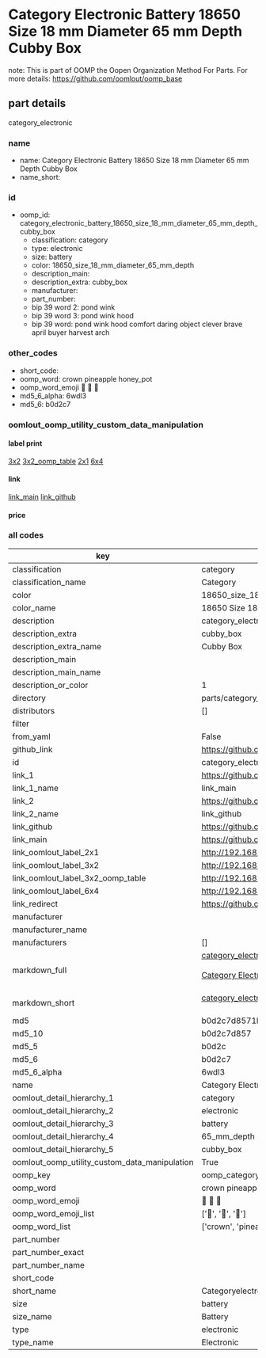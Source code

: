 # Category Electronic Battery 18650 Size 18 mm Diameter 65 mm Depth Cubby Box  

note: This is part of OOMP the Oopen Organization Method For Parts. For more details: https://github.com/oomlout/oomp_base

##  part details
  



category_electronic



### name
* name: Category Electronic Battery 18650 Size 18 mm Diameter 65 mm Depth Cubby Box
* name_short: 
### id
* oomp_id: category_electronic_battery_18650_size_18_mm_diameter_65_mm_depth_cubby_box
  * classification: category
  * type: electronic
  * size: battery
  * color: 18650_size_18_mm_diameter_65_mm_depth
  * description_main: 
  * description_extra: cubby_box
  * manufacturer: 
  * part_number: 
  * bip 39 word 2: pond wink
  * bip 39 word 3: pond wink hood
  * bip 39 word: pond wink hood comfort daring object clever brave april buyer harvest arch

### other_codes
* short_code: 
* oomp_word: crown pineapple honey_pot
* oomp_word_emoji :crown: :pineapple: :honey_pot:
* md5_6_alpha: 6wdl3
* md5_6: b0d2c7






### oomlout_oomp_utility_custom_data_manipulation
#### label print
[3x2](http://192.168.1.245:1112/?label=oomp%206wdl3)
[3x2_oomp_table](http://192.168.1.108:1112/?label=oomp%206wdl3)
[2x1](http://192.168.1.242:1112/?label=oomp%206wdl3)
[6x4](http://192.168.1.55:1112/?label=oomp%206wdl3)    

#### link

[link_main](https://github.com/oomlout/oomlout_oomp_version_1_messy/tree/main/parts/category_electronic_battery_18650_size_18_mm_diameter_65_mm_depth_cubby_box) [link_github](https://github.com/oomlout/oomlout_oomp_version_1_messy/tree/main/parts/category_electronic_battery_18650_size_18_mm_diameter_65_mm_depth_cubby_box)                             

#### price







### all codes 
| key | value |  
| --- | --- |  
| classification | category |  
| classification_name | Category |  
| color | 18650_size_18_mm_diameter_65_mm_depth |  
| color_name | 18650 Size 18 mm Diameter 65 mm Depth |  
| description | category_electronic |  
| description_extra | cubby_box |  
| description_extra_name | Cubby Box |  
| description_main |  |  
| description_main_name |  |  
| description_or_color | 1  |  
| directory | parts/category_electronic_battery_18650_size_18_mm_diameter_65_mm_depth_cubby_box |  
| distributors | [] |  
| filter |  |  
| from_yaml | False |  
| github_link | https://github.com/oomlout/oomlout_oomp_part_src/tree/main/parts/category_electronic_battery_18650_size_18_mm_diameter_65_mm_depth_cubby_box |  
| id | category_electronic_battery_18650_size_18_mm_diameter_65_mm_depth_cubby_box |  
| link_1 | https://github.com/oomlout/oomlout_oomp_version_1_messy/tree/main/parts/category_electronic_battery_18650_size_18_mm_diameter_65_mm_depth_cubby_box |  
| link_1_name | link_main |  
| link_2 | https://github.com/oomlout/oomlout_oomp_version_1_messy/tree/main/parts/category_electronic_battery_18650_size_18_mm_diameter_65_mm_depth_cubby_box |  
| link_2_name | link_github |  
| link_github | https://github.com/oomlout/oomlout_oomp_version_1_messy/tree/main/parts/category_electronic_battery_18650_size_18_mm_diameter_65_mm_depth_cubby_box |  
| link_main | https://github.com/oomlout/oomlout_oomp_version_1_messy/tree/main/parts/category_electronic_battery_18650_size_18_mm_diameter_65_mm_depth_cubby_box |  
| link_oomlout_label_2x1 | http://192.168.1.242:1112/?label=oomp%206wdl3 |  
| link_oomlout_label_3x2 | http://192.168.1.245:1112/?label=oomp%206wdl3 |  
| link_oomlout_label_3x2_oomp_table | http://192.168.1.108:1112/?label=oomp%206wdl3 |  
| link_oomlout_label_6x4 | http://192.168.1.55:1112/?label=oomp%206wdl3 |  
| link_redirect | https://github.com/oomlout/oomlout_oomp_version_1_messy/tree/main/parts/category_electronic_battery_18650_size_18_mm_diameter_65_mm_depth_cubby_box |  
| manufacturer |  |  
| manufacturer_name |  |  
| manufacturers | [] |  
| markdown_full | [category_electronic_battery_18650_size_18_mm_diameter_65_mm_depth_cubby_box](none)<br>[](none)<br>[Category Electronic Battery 18650 Size 18 Mm Diameter 65 Mm Depth Cubby Box](none)<br><br> |  
| markdown_short | [category_electronic_battery_18650_size_18_mm_diameter_65_mm_depth_cubby_box](none)<br><br> |  
| md5 | b0d2c7d8571b4552601bc2e2dabef53e |  
| md5_10 | b0d2c7d857 |  
| md5_5 | b0d2c |  
| md5_6 | b0d2c7 |  
| md5_6_alpha | 6wdl3 |  
| name | Category Electronic Battery 18650 Size 18 mm Diameter 65 mm Depth Cubby Box |  
| oomlout_detail_hierarchy_1 | category |  
| oomlout_detail_hierarchy_2 | electronic |  
| oomlout_detail_hierarchy_3 | battery |  
| oomlout_detail_hierarchy_4 | 65_mm_depth |  
| oomlout_detail_hierarchy_5 | cubby_box |  
| oomlout_oomp_utility_custom_data_manipulation | True |  
| oomp_key | oomp_category_electronic_battery_18650_size_18_mm_diameter_65_mm_depth_cubby_box |  
| oomp_word | crown pineapple honey_pot |  
| oomp_word_emoji | :crown: :pineapple: :honey_pot: |  
| oomp_word_emoji_list | [':crown:', ':pineapple:', ':honey_pot:'] |  
| oomp_word_list | ['crown', 'pineapple', 'honey_pot'] |  
| part_number |  |  
| part_number_exact |  |  
| part_number_name |  |  
| short_code |  |  
| short_name | Categoryelectronic |  
| size | battery |  
| size_name | Battery |  
| type | electronic |  
| type_name | Electronic |  
